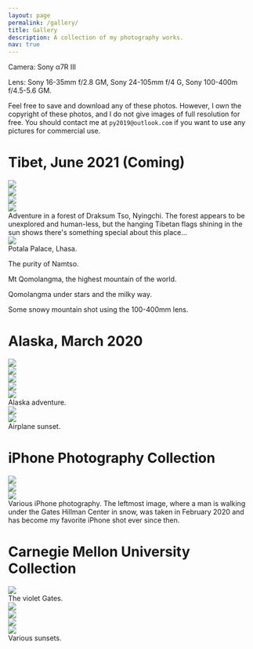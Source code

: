 ```yaml
---
layout: page
permalink: /gallery/
title: Gallery
description: A collection of my photography works.
nav: true
---
```


Camera: Sony α7R III

Lens: Sony 16-35mm f/2.8 GM, Sony 24-105mm f/4 G, Sony 100-400m f/4.5-5.6 GM.

Feel free to save and download any of these photos. However, I own the copyright of these photos, and I do not give images of full resolution for free. You should contact me at `py2019@outlook.com` if you want to use any pictures for commercial use.

# Tibet, June 2021 (Coming)

<div class="row mt-3">
    <div class="col-sm mt-3 mt-md-0">
        <img class="img-fluid rounded z-depth-1" src="{{ site.baseurl }}/assets/img/photography/forest1.jpg" data-zoomable>
    </div>
    <div class="col-sm mt-3 mt-md-0">
        <img class="img-fluid rounded z-depth-1" src="{{ site.baseurl }}/assets/img/photography/forest2.jpg" data-zoomable>
    </div>
</div>
<div class="row mt-3">
    <div class="col-sm mt-3 mt-md-0">
        <img class="img-fluid rounded z-depth-1" src="{{ site.baseurl }}/assets/img/photography/forest3.jpg" data-zoomable>
    </div>
    <div class="col-sm mt-3 mt-md-0">
        <img class="img-fluid rounded z-depth-1" src="{{ site.baseurl }}/assets/img/photography/forest4.jpg" data-zoomable>
    </div>
</div>
<div class="caption">
    Adventure in a forest of Draksum Tso, Nyingchi. The forest appears to be unexplored and human-less, but the hanging Tibetan flags shining in the sun shows there's something special about this place...
</div>

<div class="row mt-3">
    <div class="col-sm mt-3 mt-md-0">
        <img class="img-fluid rounded z-depth-1" src="{{ site.baseurl }}/assets/img/photography/potala1.jpg" data-zoomable>
    </div>
</div>
<div class="caption">
    Potala Palace, Lhasa.
</div>

The purity of Namtso.

Mt Qomolangma, the highest mountain of the world.

Qomolangma under stars and the milky way.

Some snowy mountain shot using the 100-400mm lens.

# Alaska, March 2020

<div class="row mt-3">
    <div class="col-sm mt-3 mt-md-0">
        <img class="img-fluid rounded z-depth-1" src="{{ site.baseurl }}/assets/img/photography/alaska1.jpg" data-zoomable>
    </div>
    <div class="col-sm mt-3 mt-md-0">
        <img class="img-fluid rounded z-depth-1" src="{{ site.baseurl }}/assets/img/photography/alaska2.jpg" data-zoomable>
    </div>
</div>
<div class="row mt-3">
    <div class="col-sm mt-3 mt-md-0">
        <img class="img-fluid rounded z-depth-1" src="{{ site.baseurl }}/assets/img/photography/alaska3.jpg" data-zoomable>
    </div>
    <div class="col-sm mt-3 mt-md-0">
        <img class="img-fluid rounded z-depth-1" src="{{ site.baseurl }}/assets/img/photography/alaska4.jpg" data-zoomable>
    </div>
    <div class="col-sm mt-3 mt-md-0">
        <img class="img-fluid rounded z-depth-1" src="{{ site.baseurl }}/assets/img/photography/alaska5.jpg" data-zoomable>
    </div>
</div>
<div class="caption">
    Alaska adventure.
</div>

<div class="row mt-3">
    <div class="col-sm mt-3 mt-md-0">
        <img class="img-fluid rounded z-depth-1" src="{{ site.baseurl }}/assets/img/photography/airplane1.jpeg" data-zoomable>
    </div>
    <div class="col-sm mt-3 mt-md-0">
        <img class="img-fluid rounded z-depth-1" src="{{ site.baseurl }}/assets/img/photography/airplane2.jpeg" data-zoomable>
    </div>
</div>
<div class="caption">
    Airplane sunset.
</div>

# iPhone Photography Collection
<div class="row mt-3">
    <div class="col-sm mt-3 mt-md-0">
        <img class="img-fluid rounded z-depth-1" src="{{ site.baseurl }}/assets/img/photography/gates2.jpeg" data-zoomable>
    </div>
    <div class="col-sm mt-3 mt-md-0">
        <img class="img-fluid rounded z-depth-1" src="{{ site.baseurl }}/assets/img/photography/pitt1.jpeg" data-zoomable>
    </div>
    <div class="col-sm mt-3 mt-md-0">
        <img class="img-fluid rounded z-depth-1" src="{{ site.baseurl }}/assets/img/photography/olympic1.jpeg" data-zoomable>
    </div>
</div>
<div class="caption">
    Various iPhone photography. The leftmost image, where a man is walking under the Gates Hillman Center in snow, was taken in February 2020 and has become my favorite iPhone shot ever since then.
</div>

# Carnegie Mellon University Collection

<div class="row mt-3">
    <div class="col-sm mt-3 mt-md-0">
        <img class="img-fluid rounded z-depth-1" src="{{ site.baseurl }}/assets/img/photography/gates1.jpeg" data-zoomable>
    </div>
</div>
<div class="caption">
    The violet Gates.
</div>

<div class="row mt-3">
    <div class="col-sm mt-3 mt-md-0">
        <img class="img-fluid rounded z-depth-1" src="{{ site.baseurl }}/assets/img/photography/cmu1.jpeg" data-zoomable>
    </div>
    <div class="col-sm mt-3 mt-md-0">
        <img class="img-fluid rounded z-depth-1" src="{{ site.baseurl }}/assets/img/photography/cmu2.jpeg" data-zoomable>
    </div>
</div>
<div class="row mt-3">
    <div class="col-sm mt-3 mt-md-0">
        <img class="img-fluid rounded z-depth-1" src="{{ site.baseurl }}/assets/img/photography/pitt2.jpeg" data-zoomable>
    </div>
    <div class="col-sm mt-3 mt-md-0">
        <img class="img-fluid rounded z-depth-1" src="{{ site.baseurl }}/assets/img/photography/pitt3.jpeg" data-zoomable>
    </div>
</div>
<div class="caption">
    Various sunsets.
</div>

